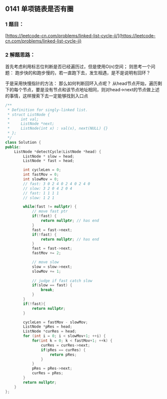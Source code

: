 ## 0141 单项链表是否有圈

### 1 题目：
[https://leetcode-cn.com/problems/linked-list-cycle-ii/](https://leetcode-cn.com/problems/linked-list-cycle-ii)

### 2 解题思路：
首先考虑利用标志位判断是否已经遍历过，但是使用O(n)空间；
则思考一个问题： 跑步快的和跑步慢的，若一直跑下去，发生相遇，是不是说明有回环？

于是采用快慢指针的方法：
那么如何判断回环入点呢？
从head节点开始，遍历剩下的每个节点，要是没有节点和该节点地址相同，则对head->next的节点做上述的事情，这样搜索下去一定能够找到入口点
```cpp
/**
 * Definition for singly-linked list.
 * struct ListNode {
 *     int val;
 *     ListNode *next;
 *     ListNode(int x) : val(x), next(NULL) {}
 * };
 */
class Solution {
public:
    ListNode *detectCycle(ListNode *head) {
        ListNode * slow = head;
        ListNode * fast = head;

        int cycleLen = 0;
        int fastMov = 0;
        int slowMov = 0;
        // fast: 3 0 2 4 0 2 4 0 2 4 0
        // slow: 3 2 0 4 2 0 4
        // fast: 1 1 1 1
        // slow: 1 2 1

        while(fast != nullptr) {
            // move fast ptr
            if(!fast) {
                return nullptr; // has end
            }
            fast = fast->next;
            if(!fast) {
                return nullptr; // has end
            }
            fast = fast->next;
            fastMov += 2;

            // move slow
            slow = slow->next;
            slowMov += 1;
            
            // judge if fast catch slow
            if(slow == fast) {
                break;
            }
        }
        if(!fast){
            return nullptr;
        }

        cycleLen = fastMov - slowMov;
        ListNode *pRes = head;
        ListNode *curRes = head;
        for (int i = 0; i < slowMov+1; ++i) {
            for(int k = 0; k < fastMov+1; ++k) {
                curRes = curRes->next;
                if(pRes == curRes) {
                    return pRes;
                }
            }
            pRes = pRes->next;
            curRes = pRes;
        }
        return nullptr;
    }
};
```

